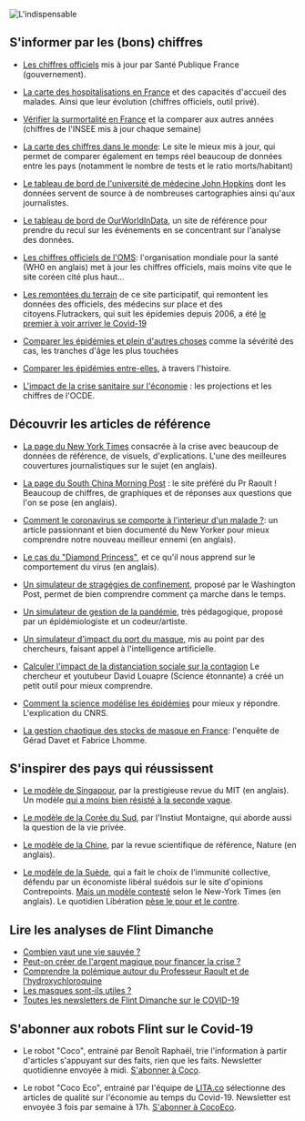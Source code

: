 ![L'indispensable](https://i.ibb.co/MkhhxZ4/petitcoco300295.jpg#width=300&height=295 "L'indispensable")

## S'informer par les (bons) chiffres

* [Les chiffres officiels](https://www.santepubliquefrance.fr/maladies-et-traumatismes/maladies-et-infections-respiratoires/infection-a-coronavirus/articles/infection-au-nouveau-coronavirus-sars-cov-2-covid-19-france-et-monde) mis à jour par Santé Publique France (gouvernement).

* [La carte des hospitalisations en France](https://mapthenews.maps.arcgis.com/apps/opsdashboard/index.html#/5e09dff7cb434fb194e22261689e2887) et des capacités d'accueil des malades. Ainsi que leur évolution (chiffres officiels, outil privé).

* [Vérifier la surmortalité en France](https://www.insee.fr/fr/statistiques/4487861?sommaire=4487854) et la comparer aux autres années (chiffres de l'INSEE mis à jour chaque semaine)

* [La carte des chiffres dans le monde](https://www.worldometers.info/coronavirus/): Le site le mieux mis à jour, qui permet de comparer également en temps réel beaucoup de données entre les pays (notamment le nombre de tests et le ratio morts/habitant)

* [Le tableau de bord de l'université de médecine John Hopkins](https://coronavirus.jhu.edu/map.html) dont les données servent de source à de nombreuses cartographies ainsi qu'aux journalistes.

* [Le tableau de bord de OurWorldInData](https://ourworldindata.org/coronavirus), un site de référence pour prendre du recul sur les événements en se concentrant sur l'analyse des données.

* [Les chiffres officiels de l'OMS](https://who.sprinklr.com/): l'organisation mondiale pour la santé (WH0 en anglais) met à jour les chiffres officiels, mais moins vite que le site coréen cité plus haut...

* [Les remontées du terrain](https://flutrackers.com/) de ce site participatif, qui remontent les données des officiels, des médecins sur place et des citoyens.Flutrackers, qui suit les épidemies depuis 2006, a été [le premier à voir arriver le Covid-19](https://www.washingtonpost.com/lifestyle/media/the-first-reporter-in-the-western-world-to-spot-the-coronavirus-crisis-was-a-blogger-in-florida/2020/03/13/244f39e6-6476-11ea-acca-80c22bbee96f_story.html)

* [Comparer les épidémies et plein d'autres choses](https://informationisbeautiful.net/visualizations/covid-19-coronavirus-infographic-datapack/) comme la sévérité des cas, les tranches d'âge les plus touchées

* [Comparer les épidémies entre-elles](https://www.visualcapitalist.com/history-of-pandemics-deadliest/), à travers l'histoire.

* [L'impact de la crise sanitaire sur l'économie](http://www.oecd.org/coronavirus/fr/) : les projections et les chiffres de l'OCDE.


## Découvrir les articles de référence

* [La page du New York Times](https://www.nytimes.com/news-event/coronavirus) consacrée à la crise avec beaucoup de données de référence, de visuels, d'explications. L'une des meilleures couvertures journalistiques sur le sujet (en anglais).

* [La page du South China Morning Post](https://www.scmp.com/coronavirus?src=main_menu_primary) : le site préféré du Pr Raoult ! Beaucoup de chiffres, de graphiques et de réponses aux questions que l'on se pose (en anglais).

* [Comment le coronavirus se comporte à l'interieur d'un malade ?](https://www.newyorker.com/magazine/2020/04/06/how-does-the-coronavirus-behave-inside-a-patient): un article passionnant et bien documenté du New Yorker pour mieux comprendre notre nouveau meilleur ennemi (en anglais).

* [Le cas du "Diamond Princess"](https://www.nature.com/articles/d41586-020-00885-w), et ce qu'il nous apprend sur le comportement du virus (en anglais).

* [Un simulateur de stragégies de confinement](https://www.washingtonpost.com/graphics/2020/world/corona-simulator/), proposé par le Washington Post, permet de bien comprendre comment ça marche dans le temps.

* [Un simulateur de gestion de la pandémie](https://ncase.me/covid-19/), très pédagogique, proposé par un épidémiologiste et un codeur/artiste.

* [Un simulateur d'impact du port du masque](https://www1.icsi.berkeley.edu/~dekai/mirror/masksim/#introtutorial), mis au point par des chercheurs, faisant appel à l'intelligence artificielle.

* [Calculer l'impact de la distanciation sociale sur la contagion](https://sciencetonnante.wordpress.com/2020/03/12/epidemie-nuage-radioactif-et-distanciation-sociale/) Le chercheur et youtubeur David Louapre (Science étonnante) a créé un petit outil pour mieux comprendre.

* [Comment la science modélise les épidémies](https://lejournal.cnrs.fr/articles/covid-19-comment-sont-concus-les-modeles-des-epidemies) pour mieux y répondre. L'explication du CNRS.

* [La gestion chaotique des stocks de masque en France](https://www.lemonde.fr/sante/article/2020/05/07/la-france-et-les-epidemies-2017-2020-l-heure-des-comptes_6038973_1651302.html): l'enquête de Gérad Davet et Fabrice Lhomme.



## S'inspirer des pays qui réussissent

* [Le modèle de Singapour](https://www.technologyreview.com/s/615353/singapore-is-the-model-for-how-to-handle-the-coronavirus/), par la prestigieuse revue du MIT (en anglais). Un modèle [qui a moins bien résisté à la seconde vague](https://www.letemps.ch/economie/singapour-tracage-app-degenere-surveillance-masse).

* [Le modèle de la Corée du Sud](https://www.institutmontaigne.org/blog/coronavirus-lasie-orientale-face-la-pandemie-coree-du-sud-depistages-investigations-ciblees-et-la), par l'Instiut Montaigne, qui aborde aussi la question de la vie privée.

* [Le modèle de la Chine](https://www.nature.com/articles/d41586-020-00741-x), par la revue scientifique de référence, Nature (en anglais).

* [Le modèle de la Suède](https://www.contrepoints.org/2020/04/28/370150-coronavirus-letonnante-politique-de-la-suede), qui a fait le choix de l'immunité collective, défendu par un économiste libéral suédois sur le site d'opinions Contrepoints. [Mais un modèle contesté](https://www.nytimes.com/2020/05/04/opinion/coronavirus-sweden-herd-immunity.html) selon le New-York Times (en anglais). Le quotidien Libération [pèse le pour et le contre](https://www.liberation.fr/checknews/2020/05/05/covid-19-la-suede-est-elle-bientot-proche-de-l-immunite-collective_1787327).


## Lire les analyses de Flint Dimanche

* [Combien vaut une vie sauvée ?](https://news.flint.media/2020/05/03/combien-coute-une-vie-sauvee-flint-dimanche-29/)
* [Peut-on créer de l'argent magique pour financer la crise ?](https://news.flint.media/2020/04/26/et-alors-la-marmotte-flint-dimanche-29/)
* [Comprendre la polémique autour du Professeur Raoult et de l'hydroxychloroquine](https://news.flint.media/2020/04/12/toi-aussi-comprends-le-professeur-raoult-version-avec-sous-titres/)
* [Les masques sont-ils utiles ?](https://news.flint.media/2020/04/05/les-masques-ne-servent-a-rien-enfin-si-mais-comment-dire-flint-dimanche-26/)
* [Toutes les newsletters de Flint Dimanche sur le COVID-19](https://news.flint.media/category/covid-19/)

## S'abonner aux robots Flint sur le Covid-19

* Le robot "Coco", entrainé par Benoît Raphaël, trie l'information à partir d'articles s'appuyant sur des faits, rien que les faits. Newsletter quotidienne envoyée à midi. [S'abonner à Coco](https://bit.ly/flintcoco).

*  Le robot "Coco Eco", entrainé par l'équipe de [LITA.co](http://bit.ly/FLINTxLITA) sélectionne des articles de qualité sur l'économie au temps du Covid-19. Newsletter est envoyée 3 fois par semaine à 17h. [S'abonner à CocoEco](https://bit.ly/flintcocoeco).

